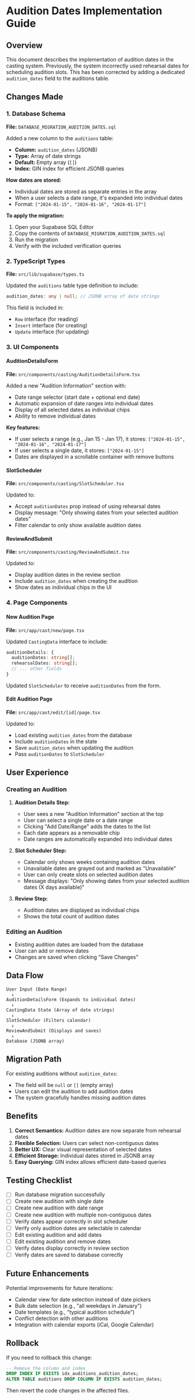 # Audition Dates Implementation Guide

## Overview

This document describes the implementation of audition dates in the casting system. Previously, the system incorrectly used rehearsal dates for scheduling audition slots. This has been corrected by adding a dedicated `audition_dates` field to the auditions table.

## Changes Made

### 1. Database Schema

**File:** `DATABASE_MIGRATION_AUDITION_DATES.sql`

Added a new column to the `auditions` table:
- **Column:** `audition_dates` (JSONB)
- **Type:** Array of date strings
- **Default:** Empty array (`[]`)
- **Index:** GIN index for efficient JSONB queries

**How dates are stored:**
- Individual dates are stored as separate entries in the array
- When a user selects a date range, it's expanded into individual dates
- Format: `["2024-01-15", "2024-01-16", "2024-01-17"]`

**To apply the migration:**
1. Open your Supabase SQL Editor
2. Copy the contents of `DATABASE_MIGRATION_AUDITION_DATES.sql`
3. Run the migration
4. Verify with the included verification queries

### 2. TypeScript Types

**File:** `src/lib/supabase/types.ts`

Updated the `auditions` table type definition to include:
```typescript
audition_dates: any | null; // JSONB array of date strings
```

This field is included in:
- `Row` interface (for reading)
- `Insert` interface (for creating)
- `Update` interface (for updating)

### 3. UI Components

#### AuditionDetailsForm
**File:** `src/components/casting/AuditionDetailsForm.tsx`

Added a new "Audition Information" section with:
- Date range selector (start date + optional end date)
- Automatic expansion of date ranges into individual dates
- Display of all selected dates as individual chips
- Ability to remove individual dates

**Key features:**
- If user selects a range (e.g., Jan 15 - Jan 17), it stores: `["2024-01-15", "2024-01-16", "2024-01-17"]`
- If user selects a single date, it stores: `["2024-01-15"]`
- Dates are displayed in a scrollable container with remove buttons

#### SlotScheduler
**File:** `src/components/casting/SlotScheduler.tsx`

Updated to:
- Accept `auditionDates` prop instead of using rehearsal dates
- Display message: "Only showing dates from your selected audition dates"
- Filter calendar to only show available audition dates

#### ReviewAndSubmit
**File:** `src/components/casting/ReviewAndSubmit.tsx`

Updated to:
- Display audition dates in the review section
- Include `audition_dates` when creating the audition
- Show dates as individual chips in the UI

### 4. Page Components

#### New Audition Page
**File:** `src/app/cast/new/page.tsx`

Updated `CastingData` interface to include:
```typescript
auditionDetails: {
  auditionDates: string[];
  rehearsalDates: string[];
  // ... other fields
}
```

Updated `SlotScheduler` to receive `auditionDates` from the form.

#### Edit Audition Page
**File:** `src/app/cast/edit/[id]/page.tsx`

Updated to:
- Load existing `audition_dates` from the database
- Include `auditionDates` in the state
- Save `audition_dates` when updating the audition
- Pass `auditionDates` to `SlotScheduler`

## User Experience

### Creating an Audition

1. **Audition Details Step:**
   - User sees a new "Audition Information" section at the top
   - User can select a single date or a date range
   - Clicking "Add Date/Range" adds the dates to the list
   - Each date appears as a removable chip
   - Date ranges are automatically expanded into individual dates

2. **Slot Scheduler Step:**
   - Calendar only shows weeks containing audition dates
   - Unavailable dates are grayed out and marked as "Unavailable"
   - User can only create slots on selected audition dates
   - Message displays: "Only showing dates from your selected audition dates (X days available)"

3. **Review Step:**
   - Audition dates are displayed as individual chips
   - Shows the total count of audition dates

### Editing an Audition

- Existing audition dates are loaded from the database
- User can add or remove dates
- Changes are saved when clicking "Save Changes"

## Data Flow

```
User Input (Date Range)
  ↓
AuditionDetailsForm (Expands to individual dates)
  ↓
CastingData State (Array of date strings)
  ↓
SlotScheduler (Filters calendar)
  ↓
ReviewAndSubmit (Displays and saves)
  ↓
Database (JSONB array)
```

## Migration Path

For existing auditions without `audition_dates`:
- The field will be `null` or `[]` (empty array)
- Users can edit the audition to add audition dates
- The system gracefully handles missing audition dates

## Benefits

1. **Correct Semantics:** Audition dates are now separate from rehearsal dates
2. **Flexible Selection:** Users can select non-contiguous dates
3. **Better UX:** Clear visual representation of selected dates
4. **Efficient Storage:** Individual dates stored in JSONB array
5. **Easy Querying:** GIN index allows efficient date-based queries

## Testing Checklist

- [ ] Run database migration successfully
- [ ] Create new audition with single date
- [ ] Create new audition with date range
- [ ] Create new audition with multiple non-contiguous dates
- [ ] Verify dates appear correctly in slot scheduler
- [ ] Verify only audition dates are selectable in calendar
- [ ] Edit existing audition and add dates
- [ ] Edit existing audition and remove dates
- [ ] Verify dates display correctly in review section
- [ ] Verify dates are saved to database correctly

## Future Enhancements

Potential improvements for future iterations:
- Calendar view for date selection instead of date pickers
- Bulk date selection (e.g., "all weekdays in January")
- Date templates (e.g., "typical audition schedule")
- Conflict detection with other auditions
- Integration with calendar exports (iCal, Google Calendar)

## Rollback

If you need to rollback this change:

```sql
-- Remove the column and index
DROP INDEX IF EXISTS idx_auditions_audition_dates;
ALTER TABLE auditions DROP COLUMN IF EXISTS audition_dates;
```

Then revert the code changes in the affected files.
